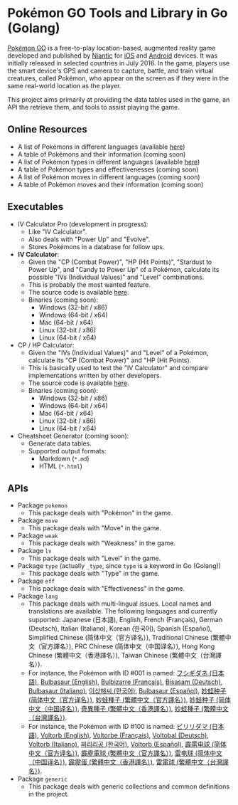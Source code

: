 # Pokémon GO Tools and Library in Go (Golang)

[Pokémon GO][pokemon-go] is a free-to-play location-based, augmented reality game developed and published by [Niantic][niantic] for [iOS][ios] and [Android][android] devices. It was initially released in selected countries in July 2016. In the game, players use the smart device's GPS and camera to capture, battle, and train virtual creatures, called Pokémon, who appear on the screen as if they were in the same real-world location as the player.

This project aims primarily at providing the data tables used in the game, an API the retrieve them, and tools to assist playing the game.

## Online Resources
- A list of Pokémons in different languages (available [here][pokemon])
- A table of Pokémons and their information (coming soon)
- A list of Pokémon types in different languages (available [here][type])
- A table of Pokémon types and effectivenesses (coming soon)
- A list of Pokémon moves in different languages (coming soon)
- A table of Pokémon moves and their information (coming soon)

## Executables
- IV Calculator Pro (development in progress):
  - Like "IV Calculator".
  - Also deals with "Power Up" and "Evolve".
  - Stores Pokémons in a database for follow ups.
- **IV Calculator**:
  - Given the "CP (Combat Power)", "HP (Hit Points)", "Stardust to Power Up", and "Candy to Power Up" of a Pokémon, calculate its possible "IVs (Individual Values)" and "Level" combinations.
  - This is probably the most wanted feature.
  - The source code is available [here][iv_calc].
  - Binaries (coming soon):
    - Windows (32-bit / x86)
    - Windows (64-bit / x64)
    - Mac (64-bit / x64)
    - Linux (32-bit / x86)
    - Linux (64-bit / x64)
- CP / HP Calculator:
  - Given the "IVs (Individual Values)" and "Level" of a Pokémon, calculate its "CP (Combat Power)" and "HP (Hit Points).
  - This is basically used to test the "IV Calculator" and compare implementations written by other developers.
  - The source code is available [here][cp_hp_calc].
  - Binaries (coming soon):
    - Windows (32-bit / x86)
    - Windows (64-bit / x64)
    - Mac (64-bit / x64)
    - Linux (32-bit / x86)
    - Linux (64-bit / x64)
- Cheatsheet Generator (coming soon):
  - Generate data tables.
  - Supported output formats:
    - Markdown (`*.md`)
    - HTML (`*.html`)

## APIs
- Package `pokemon`
  - This package deals with "Pokémon" in the game.
- Package `move`
  - This package deals with "Move" in the game.
- Package `weak`
  - This package deals with "Weakness" in the game.
- Package `lv`
  - This package deals with "Level" in the game.
- Package `type` (actually `_type`, since `type` is a keyword in Go (Golang))
  - This package deals with "Type" in the game.
- Package `eff`
  - This package deals with "Effectiveness" in the game.
- Package `lang`
  - This package deals with multi-lingual issues. Local names and translations are available. The following languages and currently supported: Japanese (日本語), English, French (Français), German (Deutsch), Italian (Italiano), Korean (한국어), Spanish (Español), Simplified Chinese (简体中文（官方译名）), Traditional Chinese (繁體中文（官方譯名）), PRC Chinese (简体中文（中国译名）), Hong Kong Chinese (繁體中文（香港譯名）), Taiwan Chinese (繁體中文（台灣譯名）).
  - For instance, the Pokémon with ID #001 is named: [フシギダネ (日本語)](pokemon/internal/ja/pokemon.go#L8), [Bulbasaur (English)](pokemon/internal/en/pokemon.go#L8), [Bulbizarre (Français)](pokemon/internal/fr/pokemon.go#L8), [Bisasam (Deutsch)](pokemon/internal/de/pokemon.go#L8), [Bulbasaur (Italiano)](pokemon/internal/it/pokemon.go#L8), [이상해씨 (한국어)](pokemon/internal/ko/pokemon.go#L8), [Bulbasaur (Español)](pokemon/internal/es/pokemon.go#L8), [妙蛙种子 (简体中文（官方译名）)](pokemon/internal/zh-CHS/pokemon.go#L8), [妙蛙種子 (繁體中文（官方譯名）)](pokemon/internal/zh-CHT/pokemon.go#L8), [妙蛙种子 (简体中文（中国译名）)](pokemon/internal/zh-CN/pokemon.go#L8), [奇異種子 (繁體中文（香港譯名）)](pokemon/internal/zh-HK/pokemon.go#L8), [妙蛙種子 (繁體中文（台灣譯名）)](pokemon/internal/zh-TW/pokemon.go#L8).
  - For instance, the Pokémon with ID #100 is named: [ビリリダマ (日本語)](pokemon/internal/ja/pokemon.go#L107), [Voltorb (English)](pokemon/internal/en/pokemon.go#L107), [Voltorbe (Français)](pokemon/internal/fr/pokemon.go#L107), [Voltobal (Deutsch)](pokemon/internal/de/pokemon.go#L107), [Voltorb (Italiano)](pokemon/internal/it/pokemon.go#L107), [찌리리공 (한국어)](pokemon/internal/ko/pokemon.go#L107), [Voltorb (Español)](pokemon/internal/es/pokemon.go#L107), [霹雳电球 (简体中文（官方译名）)](pokemon/internal/zh-CHS/pokemon.go#L107), [霹靂電球 (繁體中文（官方譯名）)](pokemon/internal/zh-CHT/pokemon.go#L107), [雷电球 (简体中文（中国译名）)](pokemon/internal/zh-CN/pokemon.go#L107), [霹靂蛋 (繁體中文（香港譯名）)](pokemon/internal/zh-HK/pokemon.go#L107), [雷電球 (繁體中文（台灣譯名）)](pokemon/internal/zh-TW/pokemon.go#L107).
- Package `generic`
  - This package deals with generic collections and common definitions in the project.

[pokemon-go]: http://www.pokemongo.com/
[ios]: https://itunes.apple.com/app/pokemon-go/id1094591345
[android]: https://play.google.com/store/apps/details?id=com.nianticlabs.pokemongo
[niantic]: https://nianticlabs.com/
[cp_hp_calc]: cmd/cp_hp_calc/
[iv_calc]: cmd/iv_calc/
[pokemon]: pokemon/README.md
[type]: type/README.md
